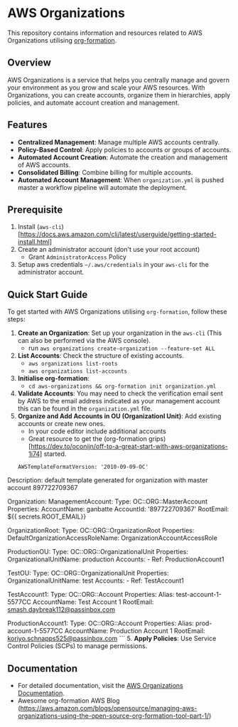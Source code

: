 # AWS Organizations

This repository contains information and resources related to AWS Organizations utilising [org-formation](https://github.com/org-formation/org-formation-cli).

## Overview

AWS Organizations is a service that helps you centrally manage and govern your environment as you grow and scale your AWS resources. With Organizations, you can create accounts, organize them in hierarchies, apply policies, and automate account creation and management.

## Features

- **Centralized Management**: Manage multiple AWS accounts centrally.
- **Policy-Based Control**: Apply policies to accounts or groups of accounts.
- **Automated Account Creation**: Automate the creation and management of AWS accounts.
- **Consolidated Billing**: Combine billing for multiple accounts.
- **Automated Account Management**: When `organization.yml` is pushed master a workflow pipeline will automate the deployment.

## Prerequisite
1. Install (`aws-cli`)[https://docs.aws.amazon.com/cli/latest/userguide/getting-started-install.html]
2. Create an administrator account (don't use your root account) 
   - Grant `AdministratorAccess` Policy
3. Setup aws credentials `~/.aws/credentials` in your `aws-cli` for the administrator account.

## Quick Start Guide

To get started with AWS Organizations utilising `org-formation`, follow these steps:

1. **Create an Organization**: Set up your organization in the `aws-cli` (This can also be performed via the AWS console).
    - run `aws organizations create-organization --feature-set ALL`
2. **List Accounts**: Check the structure of existing accounts.
    - `aws organizations list-roots`
    - `aws organizations list-accounts`
3. **Initialise org-formation**: 
    - `cd aws-organizations && org-formation init organization.yml`
4. **Validate Accounts**: You may need to check the verification email sent by AWS to the email address indicated as your management account this can be found in the `organization.yml` file.
5. **Organize and Add Accounts in OU (Organizationl Unit)**: Add existing accounts or create new ones. 
    - In your code editor include additional accounts 
    - Great resource to get the (org-formation grips)[https://dev.to/oconijn/off-to-a-great-start-with-aws-organizations-1i74] started.
    ```
    AWSTemplateFormatVersion: '2010-09-09-OC'
Description: default template generated for organization with master account 897722709367

Organization:
  ManagementAccount:
    Type: OC::ORG::MasterAccount
    Properties:
      AccountName: ganbatte
      AccountId: '897722709367'
      RootEmail: ${{ secrets.ROOT_EMAIL}}

  OrganizationRoot:
    Type: OC::ORG::OrganizationRoot
    Properties:
      DefaultOrganizationAccessRoleName: OrganizationAccountAccessRole

  ProductionOU:
    Type: OC::ORG::OrganizationalUnit
    Properties:
      OrganizationalUnitName: production
      Accounts: 
        - Ref: ProductionAccount1

  TestOU:
     Type: OC::ORG::OrganizationalUnit
     Properties:
      OrganizationalUnitName: test
      Accounts: 
        - Ref: TestAccount1

  TestAccount1:
    Type: OC::ORG::Account
    Properties:
      Alias: test-account-1-5577CC
      AccountName: Test Account 1
      RootEmail: smash.daybreak112@passinbox.com
  
  ProductionAccount1:
    Type: OC::ORG::Account
    Properties:
      Alias: prod-account-1-5577CC
      AccountName: Production Account 1
      RootEmail: koriyo.schnapps525@passinbox.com
    ```
5. **Apply Policies**: Use Service Control Policies (SCPs) to manage permissions.

## Documentation

- For detailed documentation, visit the [AWS Organizations Documentation](https://docs.aws.amazon.com/organizations/).
- Awesome org-formation AWS Blog (https://aws.amazon.com/blogs/opensource/managing-aws-organizations-using-the-open-source-org-formation-tool-part-1/)